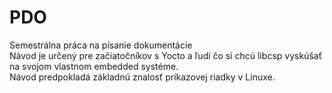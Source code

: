 # PDO  

Semestrálna práca na písanie dokumentácie  
Návod je určený pre začiatočníkov s Yocto a ľudí čo si chcú libcsp vyskúšať na svojom vlastnom embedded systéme.  
Návod predpokladá základnú znalosť príkazovej riadky v Linuxe.